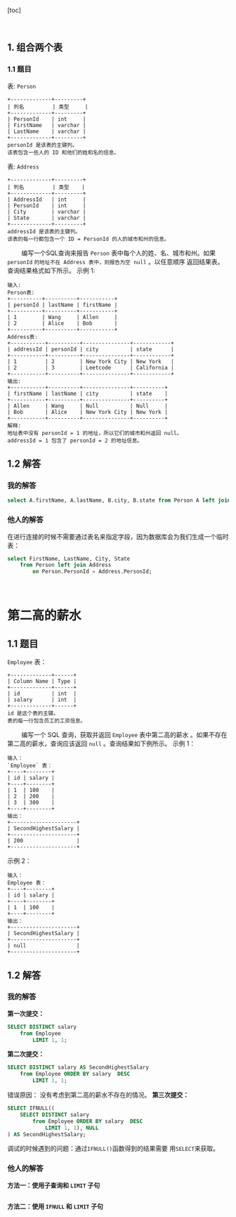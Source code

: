 [toc]






&emsp;
&emsp;
&emsp;
## 1. 组合两个表
### 1.1 题目
表: `Person`
```
+-------------+---------+
| 列名         | 类型     |
+-------------+---------+
| PersonId    | int     |
| FirstName   | varchar |
| LastName    | varchar |
+-------------+---------+
personId 是该表的主键列。
该表包含一些人的 ID 和他们的姓和名的信息。
```
表: `Address`
```
+-------------+---------+
| 列名         | 类型    |
+-------------+---------+
| AddressId   | int     |
| PersonId    | int     |
| City        | varchar |
| State       | varchar |
+-------------+---------+
addressId 是该表的主键列。
该表的每一行都包含一个 ID = PersonId 的人的城市和州的信息。
```
&emsp;&emsp; 编写一个SQL查询来报告 `Person` 表中每个人的姓、名、城市和州。如果 `personId` `的地址不在 Address 表中，则报告为空`  `null` 。以任意顺序 返回结果表。查询结果格式如下所示。
示例 1:
```
输入: 
Person表:
+----------+----------+-----------+
| personId | lastName | firstName |
+----------+----------+-----------+
| 1        | Wang     | Allen     |
| 2        | Alice    | Bob       |
+----------+----------+-----------+
Address表:
+-----------+----------+---------------+------------+
| addressId | personId | city          | state      |
+-----------+----------+---------------+------------+
| 1         | 2        | New York City | New York   |
| 2         | 3        | Leetcode      | California |
+-----------+----------+---------------+------------+
输出: 
+-----------+----------+---------------+----------+
| firstName | lastName | city          | state    |
+-----------+----------+---------------+----------+
| Allen     | Wang     | Null          | Null     |
| Bob       | Alice    | New York City | New York |
+-----------+----------+---------------+----------+
解释: 
地址表中没有 personId = 1 的地址，所以它们的城市和州返回 null。
addressId = 1 包含了 personId = 2 的地址信息。
```
## 1.2 解答
### 我的解答
```sql
select A.firstName, A.lastName, B.city, B.state from Person A left join Address B on A.PersonId = B.PersonId;
```
### 他人的解答
在进行连接的时候不需要通过表名来指定字段，因为数据库会为我们生成一个临时表：
```sql
select FirstName, LastName, City, State
    from Person left join Address
        on Person.PersonId = Address.PersonId;
```







&emsp;
&emsp;
&emsp;
# 第二高的薪水
## 1.1 题目
`Employee` 表：
```
+-------------+------+
| Column Name | Type |
+-------------+------+
| id          | int  |
| salary      | int  |
+-------------+------+
id 是这个表的主键。
表的每一行包含员工的工资信息。
```
&emsp;&emsp; 编写一个 SQL 查询，获取并返回 `Employee` 表中第二高的薪水 。如果不存在第二高的薪水，查询应该返回 `null` 。查询结果如下例所示。
示例 1：
```
输入：
`Employee` 表：
+----+--------+
| id | salary |
+----+--------+
| 1  | 100    |
| 2  | 200    |
| 3  | 300    |
+----+--------+
输出：
+---------------------+
| SecondHighestSalary |
+---------------------+
| 200                 |
+---------------------+
```
示例 2：
```
输入：
Employee 表：
+----+--------+
| id | salary |
+----+--------+
| 1  | 100    |
+----+--------+
输出：
+---------------------+
| SecondHighestSalary |
+---------------------+
| null                |
+---------------------+
```
## 1.2 解答
### 我的解答
**第一次提交：**
```sql
SELECT DISTINCT salary 
    from Employee
        LIMIT 1, 1;
```
**第二次提交：**
```sql
SELECT DISTINCT salary AS SecondHighestSalary
    from Employee ORDER BY salary  DESC
        LIMIT 1, 1;
```
错误原因： 没有考虑到第二高的薪水不存在的情况。
**第三次提交：**
```sql
SELECT IFNULL((
    SELECT DISTINCT salary 
        from Employee ORDER BY salary  DESC
            LIMIT 1, 1), NULL
) AS SecondHighestSalary;
```
调试的时候遇到的问题：通过`IFNULL()`函数得到的结果需要 用`SELECT`来获取。

### 他人的解答
**方法一：使用子查询和 `LIMIT` 子句**
```sql

```

**方法二：使用 `IFNULL` 和 `LIMIT` 子句**
```sql

```


